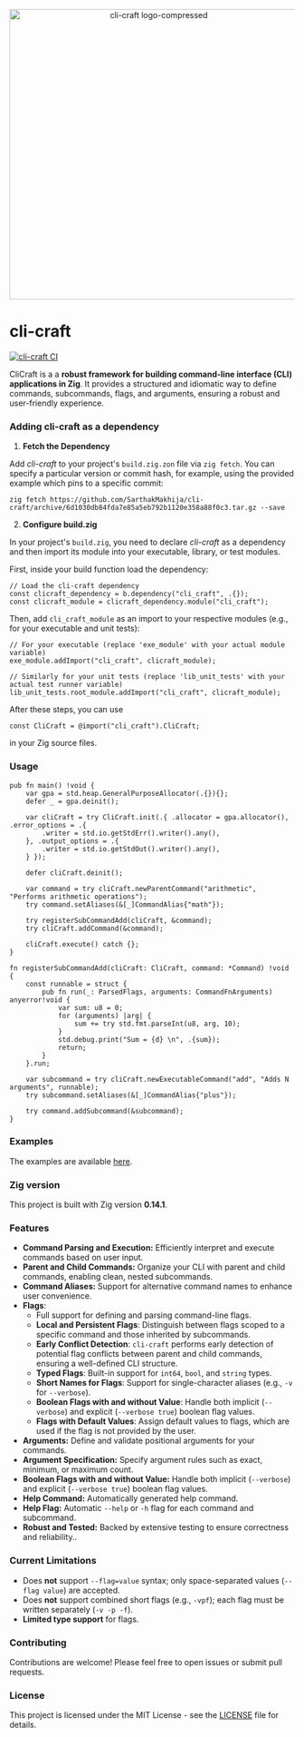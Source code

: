 <p align="center">
  <img width="512" height="512" alt="cli-craft logo-compressed" src="https://github.com/user-attachments/assets/ce39a176-a451-4307-b37d-44fc99019a70" />
</p>

# cli-craft

[![cli-craft CI](https://github.com/SarthakMakhija/cli-craft/actions/workflows/build.yml/badge.svg)](https://github.com/SarthakMakhija/cli-craft/actions/workflows/build.yml)

CliCraft is a a **robust framework for building command-line interface (CLI) applications in Zig**. It provides a structured and idiomatic way to define commands, subcommands, flags, and arguments, ensuring a robust and user-friendly experience.

### Adding cli-craft as a dependency

1. **Fetch the Dependency**

Add *cli-craft* to your project's `build.zig.zon` file via `zig fetch`. You can specify a particular version or commit hash, for example, using the provided example which pins to a specific commit:
```shell
zig fetch https://github.com/SarthakMakhija/cli-craft/archive/6d1030db84fda7e85a5eb792b1120e358a88f0c3.tar.gz --save
```

2. **Configure build.zig**

In your project's `build.zig`, you need to declare *cli-craft* as a dependency and then import its module into your executable, library, or test modules.

First, inside your build function load the dependency:

```zig
// Load the cli-craft dependency
const clicraft_dependency = b.dependency("cli_craft", .{});
const clicraft_module = clicraft_dependency.module("cli_craft");
```

Then, add `cli_craft_module` as an import to your respective modules (e.g., for your executable and unit tests):

```zig
// For your executable (replace 'exe_module' with your actual module variable)
exe_module.addImport("cli_craft", clicraft_module);

// Similarly for your unit tests (replace 'lib_unit_tests' with your actual test runner variable)
lib_unit_tests.root_module.addImport("cli_craft", clicraft_module);
```

After these steps, you can use

```zig 
const CliCraft = @import("cli_craft").CliCraft;
```
in your Zig source files.

### Usage

```zig
pub fn main() !void {
    var gpa = std.heap.GeneralPurposeAllocator(.{}){};
    defer _ = gpa.deinit();

    var cliCraft = try CliCraft.init(.{ .allocator = gpa.allocator(), .error_options = .{
        .writer = std.io.getStdErr().writer().any(),
    }, .output_options = .{
        .writer = std.io.getStdOut().writer().any(),
    } });

    defer cliCraft.deinit();

    var command = try cliCraft.newParentCommand("arithmetic", "Performs arithmetic operations");
    try command.setAliases(&[_]CommandAlias{"math"});

    try registerSubCommandAdd(cliCraft, &command);
    try cliCraft.addCommand(&command);

    cliCraft.execute() catch {};
}

fn registerSubCommandAdd(cliCraft: CliCraft, command: *Command) !void {
    const runnable = struct {
        pub fn run(_: ParsedFlags, arguments: CommandFnArguments) anyerror!void {
            var sum: u8 = 0;
            for (arguments) |arg| {
                sum += try std.fmt.parseInt(u8, arg, 10);
            }
            std.debug.print("Sum = {d} \n", .{sum});
            return;
        }
    }.run;

    var subcommand = try cliCraft.newExecutableCommand("add", "Adds N arguments", runnable);
    try subcommand.setAliases(&[_]CommandAlias{"plus"});

    try command.addSubcommand(&subcommand);
}
```

### Examples

The examples are available [here](https://github.com/SarthakMakhija/cli-craft-examples).

### Zig version

This project is built with Zig version **0.14.1**.

### Features

- **Command Parsing and Execution:** Efficiently interpret and execute commands based on user input.
- **Parent and Child Commands:** Organize your CLI with parent and child commands, enabling clean, nested subcommands.
- **Command Aliases:** Support for alternative command names to enhance user convenience.
-  **Flags**:
    * Full support for defining and parsing command-line flags.
    * **Local and Persistent Flags**: Distinguish between flags scoped to a specific command and those inherited by subcommands.
    * **Early Conflict Detection**: `cli-craft` performs early detection of potential flag conflicts between parent and child commands, ensuring a well-defined CLI structure.
    * **Typed Flags**: Built-in support for `int64`, `bool`, and `string` types.
    * **Short Names for Flags**: Support for single-character aliases (e.g., `-v` for `--verbose`).
    * **Boolean Flags with and without Value**: Handle both implicit (`--verbose`) and explicit (`--verbose true`) boolean flag values.
    * **Flags with Default Values**: Assign default values to flags, which are used if the flag is not provided by the user.
- **Arguments:** Define and validate positional arguments for your commands.
- **Argument Specification:** Specify argument rules such as exact, minimum, or maximum count.
- **Boolean Flags with and without Value:** Handle both implicit (`--verbose`) and explicit (`--verbose true`) boolean flag values.
- **Help Command:** Automatically generated help command.
- **Help Flag:** Automatic `--help` or `-h` flag for each command and subcommand.
- **Robust and Tested:** Backed by extensive testing to ensure correctness and reliability..

### Current Limitations

- Does **not** support `--flag=value` syntax; only space-separated values (`--flag value`) are accepted.
- Does **not** support combined short flags (e.g., `-vpf`); each flag must be written separately (`-v -p -f`).
- **Limited type support** for flags.

### Contributing

Contributions are welcome! Please feel free to open issues or submit pull requests.

### License
This project is licensed under the MIT License - see the [LICENSE](https://github.com/SarthakMakhija/cli-craft/blob/main/LICENSE) file for details.
